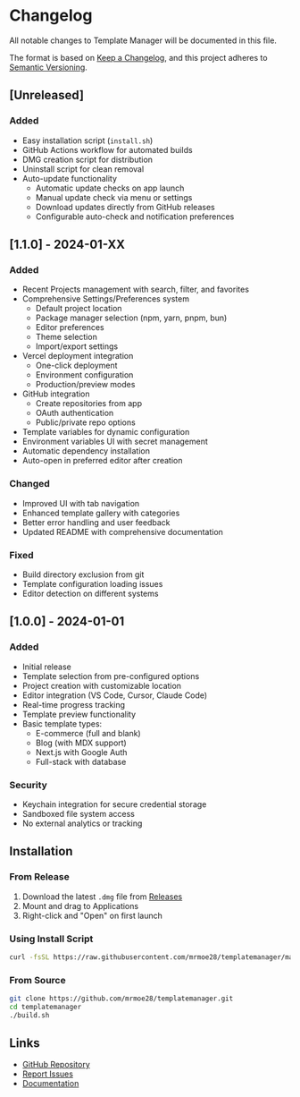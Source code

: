 # Changelog

All notable changes to Template Manager will be documented in this file.

The format is based on [Keep a Changelog](https://keepachangelog.com/en/1.0.0/),
and this project adheres to [Semantic Versioning](https://semver.org/spec/v2.0.0.html).

## [Unreleased]

### Added
- Easy installation script (`install.sh`)
- GitHub Actions workflow for automated builds
- DMG creation script for distribution
- Uninstall script for clean removal
- Auto-update functionality
  - Automatic update checks on app launch
  - Manual update check via menu or settings
  - Download updates directly from GitHub releases
  - Configurable auto-check and notification preferences

## [1.1.0] - 2024-01-XX

### Added
- Recent Projects management with search, filter, and favorites
- Comprehensive Settings/Preferences system
  - Default project location
  - Package manager selection (npm, yarn, pnpm, bun)
  - Editor preferences
  - Theme selection
  - Import/export settings
- Vercel deployment integration
  - One-click deployment
  - Environment configuration
  - Production/preview modes
- GitHub integration
  - Create repositories from app
  - OAuth authentication
  - Public/private repo options
- Template variables for dynamic configuration
- Environment variables UI with secret management
- Automatic dependency installation
- Auto-open in preferred editor after creation

### Changed
- Improved UI with tab navigation
- Enhanced template gallery with categories
- Better error handling and user feedback
- Updated README with comprehensive documentation

### Fixed
- Build directory exclusion from git
- Template configuration loading issues
- Editor detection on different systems

## [1.0.0] - 2024-01-01

### Added
- Initial release
- Template selection from pre-configured options
- Project creation with customizable location
- Editor integration (VS Code, Cursor, Claude Code)
- Real-time progress tracking
- Template preview functionality
- Basic template types:
  - E-commerce (full and blank)
  - Blog (with MDX support)
  - Next.js with Google Auth
  - Full-stack with database

### Security
- Keychain integration for secure credential storage
- Sandboxed file system access
- No external analytics or tracking

## Installation

### From Release
1. Download the latest `.dmg` file from [Releases](https://github.com/mrmoe28/templatemanager/releases)
2. Mount and drag to Applications
3. Right-click and "Open" on first launch

### Using Install Script
```bash
curl -fsSL https://raw.githubusercontent.com/mrmoe28/templatemanager/main/install.sh | bash
```

### From Source
```bash
git clone https://github.com/mrmoe28/templatemanager.git
cd templatemanager
./build.sh
```

## Links
- [GitHub Repository](https://github.com/mrmoe28/templatemanager)
- [Report Issues](https://github.com/mrmoe28/templatemanager/issues)
- [Documentation](https://github.com/mrmoe28/templatemanager#readme)